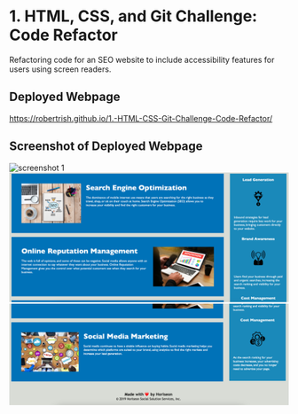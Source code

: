 # 1. HTML, CSS, and Git Challenge: Code Refactor

Refactoring code for an SEO website to include accessibility features for users using screen readers.

## Deployed Webpage

https://robertrish.github.io/1.-HTML-CSS-Git-Challenge-Code-Refactor/

## Screenshot of Deployed Webpage

![screenshot 1](assets/images/Chal-1-ss-1.png)
![screenshot 2](assets/images/Chal-1-ss-2.png)
![screenshot 3](assets/images/Chal-1-ss-3.png)
